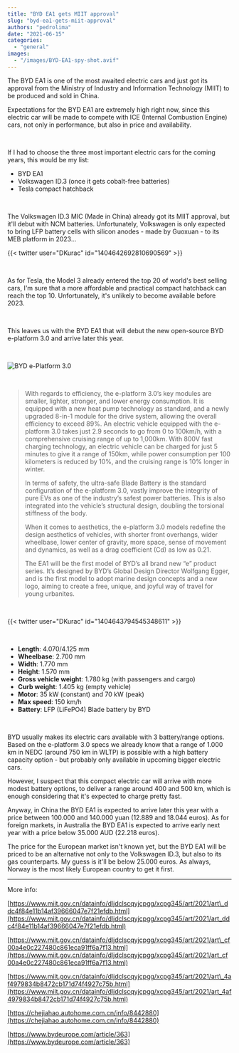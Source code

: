 ```yaml
---
title: "BYD EA1 gets MIIT approval"
slug: "byd-ea1-gets-miit-approval"
authors: "pedrolima"
date: "2021-06-15"
categories: 
  - "general"
images: 
  - "/images/BYD-EA1-spy-shot.avif"
---
```


The BYD EA1 is one of the most awaited electric cars and just got its approval from the Ministry of Industry and Information Technology (MIIT) to be produced and sold in China.

Expectations for the BYD EA1 are extremely high right now, since this electric car will be made to compete with ICE (Internal Combustion Engine) cars, not only in performance, but also in price and availability.

 

If I had to choose the three most important electric cars for the coming years, this would be my list:

- BYD EA1
- Volkswagen ID.3 (once it gets cobalt-free batteries)
- Tesla compact hatchback

 

The Volkswagen ID.3 MIC (Made in China) already got its MIIT approval, but it'll debut with NCM batteries. Unfortunately, Volkswagen is only expected to bring LFP battery cells with silicon anodes - made by Guoxuan - to its MEB platform in 2023...

{{< twitter user="DKurac" id="1404642692810690569" >}}

 

As for Tesla, the Model 3 already entered the top 20 of world's best selling cars, I'm sure that a more affordable and practical compact hatchback can reach the top 10. Unfortunately, it's unlikely to become available before 2023.

 

This leaves us with the BYD EA1 that will debut the new open-source BYD e-platform 3.0 and arrive later this year.

 

![BYD e-Platform 3.0](images/BYD-e-Platform-3.0.avif)

 

> With regards to efficiency, the e-platform 3.0’s key modules are smaller, lighter, stronger, and lower energy consumption. It is equipped with a new heat pump technology as standard, and a newly upgraded 8-in-1 module for the drive system, allowing the overall efficiency to exceed 89%. An electric vehicle equipped with the e-platform 3.0 takes just 2.9 seconds to go from 0 to 100km/h, with a comprehensive cruising range of up to 1,000km. With 800V fast charging technology, an electric vehicle can be charged for just 5 minutes to give it a range of 150km, while power consumption per 100 kilometers is reduced by 10%, and the cruising range is 10% longer in winter.
> 
> In terms of safety, the ultra-safe Blade Battery is the standard configuration of the e-platform 3.0, vastly improve the integrity of pure EVs as one of the industry’s safest power batteries. This is also integrated into the vehicle’s structural design, doubling the torsional stiffness of the body.
> 
> When it comes to aesthetics, the e-platform 3.0 models redefine the design aesthetics of vehicles, with shorter front overhangs, wider wheelbase, lower center of gravity, more space, sense of movement and dynamics, as well as a drag coefficient (Cd) as low as 0.21.
> 
> The EA1 will be the first model of BYD’s all brand new “e” product series. It’s designed by BYD’s Global Design Director Wolfgang Egger, and is the first model to adopt marine design concepts and a new logo, aiming to create a free, unique, and joyful way of travel for young urbanites.

 

{{< twitter user="DKurac" id="1404643794545348611" >}}

 

- **Length**: 4.070/4.125 mm
- **Wheelbase**: 2.700 mm
- **Width**: 1.770 mm
- **Height**: 1.570 mm
- **Gross vehicle weight**: 1.780 kg (with passengers and cargo)
- **Curb weight**: 1.405 kg (empty vehicle)
- **Motor**: 35 kW (constant) and 70 kW (peak)
- **Max speed**: 150 km/h
- **Battery**: LFP (LiFePO4) Blade battery by BYD

 

BYD usually makes its electric cars available with 3 battery/range options. Based on the e-platform 3.0 specs we already know that a range of 1.000 km in NEDC (around 750 km in WLTP) is possible with a high battery capacity option - but probably only available in upcoming bigger electric cars.

However, I suspect that this compact electric car will arrive with more modest battery options, to deliver a range around 400 and 500 km, which is enough considering that it's expected to charge pretty fast.

Anyway, in China the BYD EA1 is expected to arrive later this year with a price between 100.000 and 140.000 yuan (12.889 and 18.044 euros). As for foreign markets, in Australia the BYD EA1 is expected to arrive early next year with a price below 35.000 AUD (22.218 euros).

The price for the European market isn't known yet, but the BYD EA1 will be priced to be an alternative not only to the Volkswagen ID.3, but also to its gas counterparts. My guess is it'll be below 25.000 euros. As always, Norway is the most likely European country to get it first.

---

More info:

[https://www.miit.gov.cn/datainfo/dljdclscqyjcpgg/xcpg345/art/2021/art\_ddc4f84e11b14af39666047e7f21efdb.html](https://www.miit.gov.cn/datainfo/dljdclscqyjcpgg/xcpg345/art/2021/art_ddc4f84e11b14af39666047e7f21efdb.html)

[https://www.miit.gov.cn/datainfo/dljdclscqyjcpgg/xcpg345/art/2021/art\_cf00a4e0c227480c861eca91ff6a7f13.html](https://www.miit.gov.cn/datainfo/dljdclscqyjcpgg/xcpg345/art/2021/art_cf00a4e0c227480c861eca91ff6a7f13.html)

[https://www.miit.gov.cn/datainfo/dljdclscqyjcpgg/xcpg345/art/2021/art\_4af4979834b8472cb171d74f4927c75b.html](https://www.miit.gov.cn/datainfo/dljdclscqyjcpgg/xcpg345/art/2021/art_4af4979834b8472cb171d74f4927c75b.html)

[https://chejiahao.autohome.com.cn/info/8442880](https://chejiahao.autohome.com.cn/info/8442880)

[https://www.bydeurope.com/article/363](https://www.bydeurope.com/article/363)
